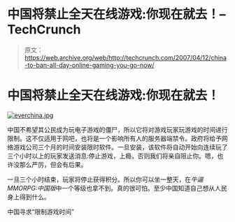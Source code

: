 # 中国将禁止全天在线游戏:你现在就去！–TechCrunch

> 原文：<https://web.archive.org/web/http://techcrunch.com/2007/04/12/china-to-ban-all-day-online-gaming-you-go-now/>

# 中国将禁止全天在线游戏:你现在就去！

[![everchina.jpg](img/edc8f7dca83e7ab056505ada5f62696f.png)](https://web.archive.org/web/20210227161130/https://beta.techcrunch.com/wp-content/uploads/2007/04/everchina.jpg "everchina.jpg")

中国不希望其公民成为玩电子游戏的僵尸，所以它将对游戏玩家玩游戏的时间进行限制。这不仅适用于网吧，也将是一个影响所有人的服务器端禁令。政府将给予网络游戏公司三个月的时间安装限时软件。一旦安装，该软件将自动开始向连续玩了三个小时以上的玩家发送消息:停止游戏，上瘾，否则我们将亲自阻止你。嗯，也许没那么严厉，但会有后果。

一旦三个小时结束，玩家将停止获得积分。所以你可以坐一整天，在*牛逼 MMORPG:中国版*中一个等级也拿不到。真的很可怕。至少中国知道自己想从人民身上得到什么。

中国寻求“限制游戏时间”